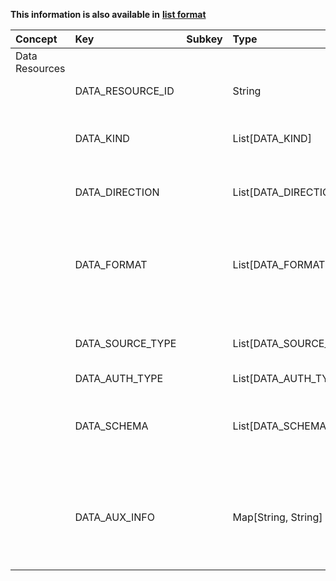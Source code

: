 
<style>
  .md-content__button {
    display: none;
  }
</style>

**This information is also available in** **[list format](/attributes/data_resources/)**

| Concept        | Key              | Subkey   | Type                   | Example Value                                                                                                                                           | Comment                                                                                                                                                                                                                                  | Condition   |
|:---------------|:-----------------|:---------|:-----------------------|:--------------------------------------------------------------------------------------------------------------------------------------------------------|:-----------------------------------------------------------------------------------------------------------------------------------------------------------------------------------------------------------------------------------------|:------------|
| Data Resources |                  |          |                        |                                                                                                                                                         |                                                                                                                                                                                                                                          |             |
|                | DATA_RESOURCE_ID |          | String                 | "MY_SINK"                                                                                                                                               | human-readable identifier, unique within a Microservice                                                                                                                                                                                  | mandatory   |
|                | DATA_KIND        |          | List[DATA_KIND]        | ["FILE", "STREAM"]                                                                                                                                      | supported types of the data resource (e.g. file/object storage, database management system, streaming broker). FILE can mean a single file or a folder.                                                                                  | mandatory   |
|                | DATA_DIRECTION   |          | List[DATA_DIRECTION]   | ["SOURCE", "BIDIRECTIONAL"]                                                                                                                             | supported direction of data flow (source: data provider, sink: data consumer/storage)                                                                                                                                                    | mandatory   |
|                | DATA_FORMAT      |          | List[DATA_FORMAT]      | ["application/zip", "image/jpg"]                                                                                                                        | supported format/encoding of the data produced or consumed by the data resource as a MIME type (IETF RFC 6838 https://www.sitepoint.com/mime-types-complete-list/). More than one can appear here (remote directory with several files). | optional    |
|                | DATA_SOURCE_TYPE |          | List[DATA_SOURCE_TYPE] | ["MYSQL", "KAFKA"]                                                                                                                                      | supported exact type of the data resource. Typically corresponds to the scheme part (protocol://) of DATA_URI                                                                                                                            | optional    |
|                | DATA_AUTH_TYPE   |          | List[DATA_AUTH_TYPE]   | ["tls_mutual", "userpass"]                                                                                                                              | supported authentication type                                                                                                                                                                                                            | optional    |
|                | DATA_SCHEMA      |          | List[DATA_SCHEMA]      | ["jpg"]                                                                                                                                                 | supported internal message structure, semantics, ontology. It can be any file (doc, rdf, owl, etc.). Asset Administration Shell, IEC 61360 - Common Data Dictionary, …                                                                   | optional    |
|                | DATA_AUX_INFO    |          | Map[String, String]    | {"PROTOCOL": "http", "MYSQL_DIALECT": "mariadbdialect", "MQTT_PROTOCOL_VERSION": "3.1.1", "KAFKA_BROKER_VERSION": "2.7.0", "S3_REGION": "eu-central-1"} | List of key-value pairs (JSON object/YAML dictionary) supported by the data resource. New keys can be added on demand, a list of known keys is available.                                                                                | optional    |
